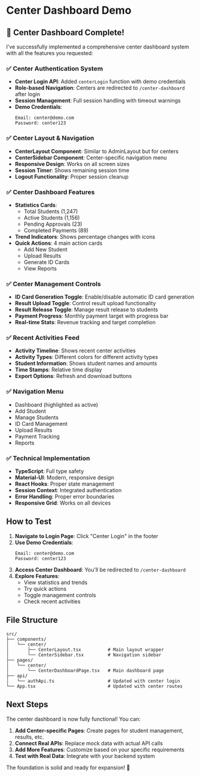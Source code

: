 # Center Dashboard Demo

## 🎉 Center Dashboard Complete!

I've successfully implemented a comprehensive center dashboard system with all the features you requested:

### ✅ **Center Authentication System**
- **Center Login API**: Added `centerLogin` function with demo credentials
- **Role-based Navigation**: Centers are redirected to `/center-dashboard` after login
- **Session Management**: Full session handling with timeout warnings
- **Demo Credentials**: 
  ```
  Email: center@demo.com
  Password: center123
  ```

### ✅ **Center Layout & Navigation**
- **CenterLayout Component**: Similar to AdminLayout but for centers
- **CenterSidebar Component**: Center-specific navigation menu
- **Responsive Design**: Works on all screen sizes
- **Session Timer**: Shows remaining session time
- **Logout Functionality**: Proper session cleanup

### ✅ **Center Dashboard Features**
- **Statistics Cards**: 
  - Total Students (1,247)
  - Active Students (1,156) 
  - Pending Approvals (23)
  - Completed Payments (89)
- **Trend Indicators**: Shows percentage changes with icons
- **Quick Actions**: 4 main action cards
  - Add New Student
  - Upload Results
  - Generate ID Cards
  - View Reports

### ✅ **Center Management Controls**
- **ID Card Generation Toggle**: Enable/disable automatic ID card generation
- **Result Upload Toggle**: Control result upload functionality
- **Result Release Toggle**: Manage result release to students
- **Payment Progress**: Monthly payment target with progress bar
- **Real-time Stats**: Revenue tracking and target completion

### ✅ **Recent Activities Feed**
- **Activity Timeline**: Shows recent center activities
- **Activity Types**: Different colors for different activity types
- **Student Information**: Shows student names and amounts
- **Time Stamps**: Relative time display
- **Export Options**: Refresh and download buttons

### ✅ **Navigation Menu**
- Dashboard (highlighted as active)
- Add Student
- Manage Students  
- ID Card Management
- Upload Results
- Payment Tracking
- Reports

### ✅ **Technical Implementation**
- **TypeScript**: Full type safety
- **Material-UI**: Modern, responsive design
- **React Hooks**: Proper state management
- **Session Context**: Integrated authentication
- **Error Handling**: Proper error boundaries
- **Responsive Grid**: Works on all devices

## How to Test

1. **Navigate to Login Page**: Click "Center Login" in the footer
2. **Use Demo Credentials**:
   ```
   Email: center@demo.com
   Password: center123
   ```
3. **Access Center Dashboard**: You'll be redirected to `/center-dashboard`
4. **Explore Features**: 
   - View statistics and trends
   - Try quick actions
   - Toggle management controls
   - Check recent activities

## File Structure

```
src/
├── components/
│   └── center/
│       ├── CenterLayout.tsx          # Main layout wrapper
│       └── CenterSidebar.tsx         # Navigation sidebar
├── pages/
│   └── center/
│       └── CenterDashboardPage.tsx   # Main dashboard page
├── api/
│   └── authApi.ts                    # Updated with center login
└── App.tsx                           # Updated with center routes
```

## Next Steps

The center dashboard is now fully functional! You can:

1. **Add Center-specific Pages**: Create pages for student management, results, etc.
2. **Connect Real APIs**: Replace mock data with actual API calls
3. **Add More Features**: Customize based on your specific requirements
4. **Test with Real Data**: Integrate with your backend system

The foundation is solid and ready for expansion! 🚀
